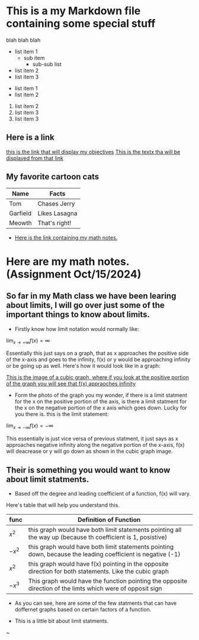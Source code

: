 
# This is a my Markdown file containing some special stuff

blah blah blah

- list item 1
    * sub item
       - sub-sub list
- list item 2
- list item 3


* list item 1
* list item 2

1. list item 2
2. list item 3
3. list item 3



## Here is a link

[this is the link that will display my objectives](www.example.com)
[This is the textx tha will be displayed from that link](https://kidszoo.org/wp-content/uploads/2023/09/swamp-monkey_intern-alyssa-3-scaled.jpg)

## My favorite cartoon cats
|Name     | Facts         |
| -----   | --------      |
|Tom      | Chases Jerry  |
|Garfield | Likes Lasagna |
|Meowth   | That's right! |




* [Here is the link containing my math notes.](more_markdown.html/MathNotes.html)








# Here are my math notes. (Assignment Oct/15/2024)


## So far in my Math class we have been learing about limits, I will go over just some of the important things to know about limits.

- Firstly know how limit notation would normally like:

$\lim_{x \to  +\infty} f(x) = \infty$


Essentially this just says on a graph, that as x approaches the positive side of the x-axis and goes to the infinity, f(x) or y would be approaching infinity or be going up as well. Here's how it would look like in a graph:


[This is the image of a cubic graph, where if you look at the positive portion of the graph you will see that f(x) appraoches infinity](https://files.mtstatic.com/site_4425/2460/0?Expires=1729119470&Signature=fZ6C2r-jyf0nMKh~7OwmM8B7g0-GT~x45Ueh24u3zMibF-T0D~44Nu3HzPSJCVWMmb~TFvcBI4s7~w1iEBh0SgclVfwwzHptgX6LWrJW~IRFL~~-Y00UtylkhhG4Lgyoz6fxUQF-eqeTX5bJ4F-74lz3D5MpbyKSUDhe4RbOxgo_&Key-Pair-Id=APKAJ5Y6AV4GI7A555NA)


- Form the photo of the graph you my wonder, if there is a limit statment for the x on the positive portion of the axis, is there a limit statment for the x on the negative portion of the x axis which goes down. Lucky for you there is. this is the limit statement:


$\lim_{x \to -\infty} f(x) = -\infty$

This essentially is just vice versa of previous statment, it just says as x approaches negative infinity along the negative portion of the x-axis, f(x) will deacrease or y will go down as shown in the cubic graph image.



## Their is something you would want to know about limit statments.

* Based off the degree and leading coefficient of a function, f(x) will vary.

Here's table that will help you understand this.

| func  |                                           Definition of Function                                            |
| ----  |  ---------------------------------------------------------------------------------------------------------- |
|$x^2$  | this graph would have both limit statements pointing all the way up (because th coefficient is 1, posistive)|
|$-x^2$ | this graph would have both limit statements pointing down, because the leading coefficient is negative (-1) |
|$x^2$  | this graph would have f(x) pointing in the opposite direction for both statements. Like the cubic graph     | 
|$-x^3$ | This graph would have the function pointing the opposite direction of the limts which were of opposit sign  |



* As you can see, here are some of the few statments that can have doffernet graphs based on certain factors of a function.

- This is a little bit about limit statments.










~                              
